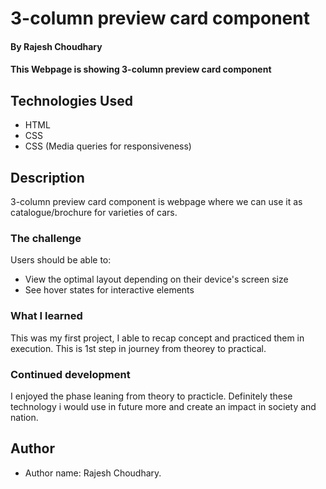 # 3-column preview card component

#### By Rajesh Choudhary

#### This Webpage is showing 3-column preview card component

## Technologies Used
    
* HTML
* CSS
* CSS (Media queries for responsiveness)

## Description
3-column preview card component is webpage where we can use it as catalogue/brochure for varieties of cars. 

### The challenge

Users should be able to:

- View the optimal layout depending on their device's screen size
- See hover states for interactive elements

### What I learned

This was my first project, I able to recap concept and practiced them in execution. This is 1st step in journey from theorey to practical. 

### Continued development

I enjoyed the phase leaning from theory to practicle. Definitely these technology i would use in future more and create an impact in society and nation.

## Author

- Author name: Rajesh Choudhary.


